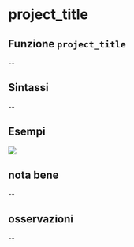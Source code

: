 # project\_title

## Funzione `project_title`

--

## Sintassi

--

## Esempi

![](https://github.com/pigreco/HfcQGIS/tree/852bbb62a0d5b7739914d4de0ea5b1ebbb5d81d1/img/variabili/project_title/project_title1.png)

## nota bene

--

## osservazioni

--

